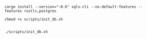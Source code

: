 
```
cargo install --version="~0.6" sqlx-cli --no-default-features --features rustls,postgres

```

```
chmod +x scripts/init_db.sh
```

```

./scripts/init_db.sh
```

